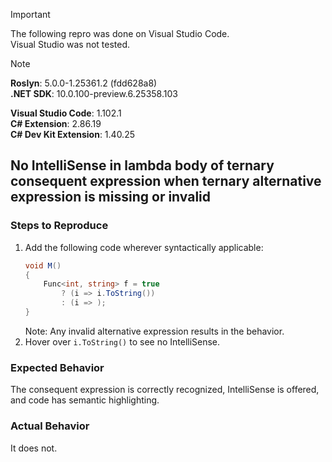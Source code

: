 > [!IMPORTANT]  
> The following repro was done on Visual Studio Code.  
> Visual Studio was not tested.  

> [!NOTE]  
> **Roslyn**: 5.0.0-1.25361.2 (fdd628a8)  
> **.NET SDK**: 10.0.100-preview.6.25358.103  
>  
> **Visual Studio Code**: 1.102.1  
> **C# Extension**: 2.86.19  
> **C# Dev Kit Extension**: 1.40.25  

## No IntelliSense in lambda body of ternary consequent expression when ternary alternative expression is missing or invalid

### Steps to Reproduce

1. Add the following code wherever syntactically applicable:
    ```cs
    void M()
    {
        Func<int, string> f = true
            ? (i => i.ToString())
            : (i => );
    }
    ```
    Note: Any invalid alternative expression results in the behavior.
2. Hover over `i.ToString()` to see no IntelliSense.

### Expected Behavior

The consequent expression is correctly recognized, IntelliSense is offered, and code has semantic highlighting.

### Actual Behavior

It does not.
